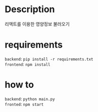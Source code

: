 # Description
리액트를 이용한 영양정보 불러오기

# requirements
`backend`: `pip install -r requirements.txt`   
`frontend`: `npm install`

# how to
`backend`: `python main.py`   
`fronted`: `npm start`